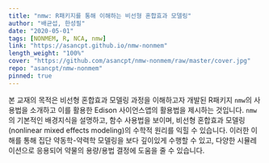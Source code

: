 ```yaml
---
title: "nmw: R패키지를 통해 이해하는 비선형 혼합효과 모델링"
author: "배균섭, 한성필"
date: "2020-05-01"
tags: [NONMEM, R, NCA, nmw]
link: "https://asancpt.github.io/nmw-nonmem"
length_weight: "100%"
cover: "https://github.com/asancpt/nmw-nonmem/raw/master/cover.jpg"
repo: "asancpt/nmw-nonmem"
pinned: true
---
```


본 교재의 목적은 비선형 혼합효과 모델링 과정을 이해하고자 개발된 R패키지 `nmw`의 사용법을 소개하고 이를 활용한 Edison 사이언스앱의 활용법을 제시하는 것입니다. `nmw`의 기본적인 배경지식을 설명하고, 함수 사용법을 보이며, 비선형 혼합효과 모델링(nonlinear mixed effects modeling)의 수학적 원리를 익힐 수 있습니다. 이러한 이해를 통해 집단 약동학-약력학 모델링을 보다 깊이있게 수행할 수 있고, 다양한 시뮬레이션으로 응용되어 약물의 용량/용법 결정에 도움을 줄 수 있습니다.

